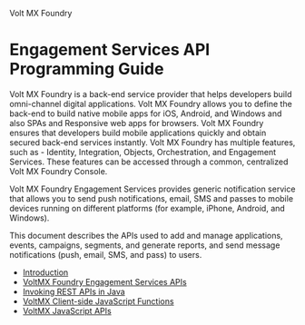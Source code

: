 
Volt MX Foundry

# Engagement Services API Programming Guide

Volt MX Foundry is a back-end service provider that helps developers build omni-channel digital applications. Volt MX Foundry allows you to define the back-end to build native mobile apps for iOS, Android, and Windows and also SPAs and Responsive web apps for browsers. Volt MX Foundry ensures that developers build mobile applications quickly and obtain secured back-end services instantly. Volt MX Foundry has multiple features, such as - Identity, Integration, Objects, Orchestration, and Engagement Services. These features can be accessed through a common, centralized Volt MX Foundry Console.

Volt MX Foundry Engagement Services provides generic notification service that allows you to send push notifications, email, SMS and passes to mobile devices running on different platforms (for example, iPhone, Android, and Windows).

This document describes the APIs used to add and manage applications, events, campaigns, segments, and generate reports, and send message notifications (push, email, SMS, and pass) to users.

- [Introduction](Introduction.md)
- [VoltMX Foundry Engagement Services APIs](APIs_for_VoltMX_Messaging_Services/VoltMX_Foundry_Messaging_APIs.md)
- [Invoking REST APIs in Java](Invoking_REST_APIs_in_Java.md)
- [VoltMX Client-side JavaScript Functions](Client-side_Javascript_Code.md)
- [VoltMX JavaScript APIs](VoltMX_Development_Cloud_Push_APIs.md#volt-mx-javascript-apis)

